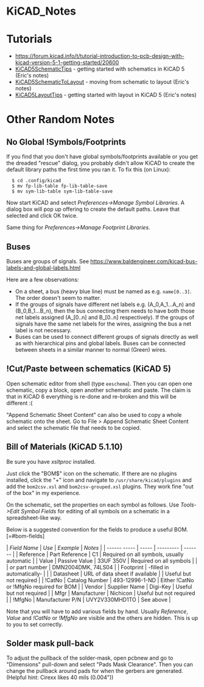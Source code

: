 # KiCAD_Notes

# Tutorials

 * https://forum.kicad.info/t/tutorial-introduction-to-pcb-design-with-kicad-version-5-1-getting-started/20600
 * [KiCAD5SchematicTips](KiCAD5SchematicTips.md) - getting started with schematics in KiCAD 5 (Eric's notes)
 * [KiCAD5SchematicToLayout](KiCAD5SchematicToLayout.md) - moving from schematic to layout (Eric's notes)
 * [KiCAD5LayoutTips](KiCAD5LayoutTips.md) - getting started with layout in KiCAD 5 (Eric's notes)

# Other Random Notes

## No Global !Symbols/Footprints

If you find that you don't have global symbols/footprints available or you get the dreaded "rescue" dialog, you probably didn't allow KiCAD to create the default library paths the first time you ran it.  To fix this (on Linux):

```
  $ cd .config/kicad
  $ mv fp-lib-table fp-lib-table-save
  $ mv sym-lib-table sym-lib-table-save
```

Now start KiCAD and select *Preferences->Manage Symbol Libraries*.  A dialog box will pop up offering to create the default paths.  Leave that selected and click OK twice.

Same thing for *Preferences->Manage Footprint Libraries*.

## Buses

Buses are groups of signals.  See https://www.baldengineer.com/kicad-bus-labels-and-global-labels.html

Here are a few observations:

 * On a sheet, a bus (heavy blue line) must be named as e.g. `name[0..3]`.  The order doesn't seem to matter.
 * If the groups of signals have different net labels e.g. (A_0,A_1...A_n) and (B_0,B_1...B_n), then the bus connecting them needs to have both those net labels assigned (A_[0..n] and B_[0..n] respectively). If the groups of signals have the same net labels for the wires, assigning the bus a net label is not necessary.
 * Buses can be used to connect different groups of signals directly as well as with hierarchical pins and global labels. Buses can be connected between sheets in a similar manner to normal (Green) wires.

## !Cut/Paste between schematics (KiCAD 5)

Open schematic editor from shell (type `eeschema`).  Then you can open one schematic, copy a block, open another schematic and paste.  The claim is that in KiCAD 6 everything is re-done and re-broken and this will be different :(

"Append Schematic Sheet Content" can also be used to copy a whole schematic onto the sheet. Go to File > Append Schematic Sheet Content and select the schematic file that needs to be copied.

## Bill of Materials (KiCAD 5.1.10)

Be sure you have *xsltproc* installed.

Just click the "BOM$" icon on the schematic.  If there are no plugins installed, click the "+" icon and navigate to `/usr/share/kicad/plugins` and add the `bom2csv.xsl` and `bom2csv-grouped.xsl` plugins.  They work fine "out of the box" in my experience.

On the schematic, set the properties on each symbol as follows.  Use *Tools->Edit Symbol Fields* for editing of all symbols on a schematic in a spreadsheet-like way.

Below is a suggested convention for the fields to produce a useful BOM.  [=#bom-fields]


| *Field Name* | *Use* | *Example* | *Notes* |
| ------ ----- | ----- | --------- | ------- |
| Reference | Part Reference | C1 | Required on all symbols, usually automatic |
| Value | Passive Value | 33UF 350V | Required on all symbols |
| | _or_ part number | DMN2004DMK, 74LS04 |
| Footprint | -filled in automatically- | |
| Datasheet | URL of data sheet if available | | Useful but not required |
| !CatNo | Catalog Number | 493-12996-1-ND | Either !CatNo or !MfgNo required for BOM |
| Vendor | Supplier Name | Digi-Key | Useful but not required |
| Mfgr   | Manufacturer  | Nichicon | Useful but not required |
| !MfgNo  | Manufacturer P/N | UVY2V330MHD1TO | See above |

Note that you will have to add various fields by hand.  Usually *Reference*, *Value* and *!CatNo* or *!MfgNo* are visible and the others are hidden.  This is up to you to set correctly.



## Solder mask pull-back

To adjust the pullback of the solder-mask, open pcbnew and go to "Dimensions" pull-down and select "Pads Mask Clearance".
Then you can change the pullback around pads for when the gerbers are generated. (Helpful hint: Cirexx likes 40 mils (0.004"))


